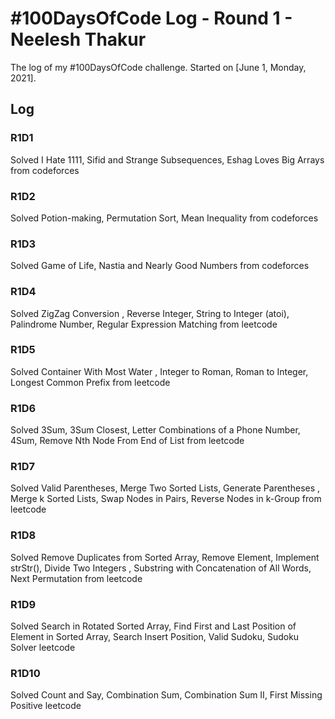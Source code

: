 # #100DaysOfCode Log - Round 1 - Neelesh Thakur

The log of my #100DaysOfCode challenge. Started on [June 1, Monday, 2021].

## Log

### R1D1 
Solved I Hate 1111, Sifid and Strange Subsequences, Eshag Loves Big Arrays from codeforces 
### R1D2 
Solved Potion-making, Permutation Sort, Mean Inequality from codeforces 
### R1D3 
Solved Game of Life, Nastia and Nearly Good Numbers from codeforces 
### R1D4 
Solved 	ZigZag Conversion , Reverse Integer, String to Integer (atoi), Palindrome Number, Regular Expression Matching from leetcode 
### R1D5 
Solved 	Container With Most Water , Integer to Roman, Roman to Integer, Longest Common Prefix from leetcode 
### R1D6 
Solved 	3Sum, 3Sum Closest, Letter Combinations of a Phone Number, 4Sum, Remove Nth Node From End of List from leetcode 
### R1D7 
Solved 	Valid Parentheses, Merge Two Sorted Lists, Generate Parentheses , Merge k Sorted Lists, Swap Nodes in Pairs, Reverse Nodes in k-Group from leetcode 
### R1D8 
Solved 	Remove Duplicates from Sorted Array, Remove Element, Implement strStr(), Divide Two Integers  , Substring with Concatenation of All Words, Next Permutation from leetcode 
### R1D9
Solved 	Search in Rotated Sorted Array, Find First and Last Position of Element in Sorted Array, Search Insert Position, Valid Sudoku, Sudoku Solver  leetcode
### R1D10
Solved 	Count and Say, Combination Sum, Combination Sum II, First Missing Positive leetcode